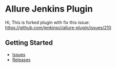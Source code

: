 # Allure Jenkins Plugin

Hi,
This is forked plugin with fix this issue: https://github.com/jenkinsci/allure-plugin/issues/210


## Getting Started

* [Issues](https://github.com/Dvorf/allure-plugin/issues?labels=&milestone=&page=1&state=open)
* [Releases](https://github.com/Dvorf/allure-plugin/releases)

